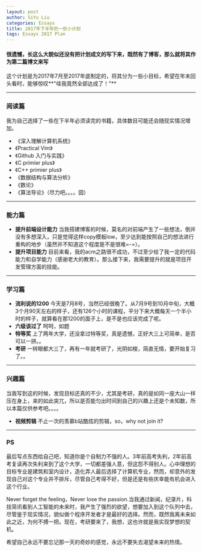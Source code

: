 ```yaml
---
layout: post
author: SiYu Liu
categories: Essays
title: 2017年下半年的一些小计划
tags: Essays 2017 Plan
---
```

#### 很遗憾，长这么大貌似还没有把计划成文的写下来，既然有了博客，那么就将其作为第二篇博文来写  
这个计划是为2017年7月至2017年底制定的，将其分为一些小目标，希望在年末回头看时，能够惊叹**"哇我竟然全部达成了！"**  

---
### 阅读篇  
我为自己选择了一些在下半年必须读完的书籍，具体数目可能还会随现实情况增加。  

*  《深入理解计算机系统》
*  《Practical Vim》
*  《Github 入门与实践》
*  《C primier plus》
*  《C++ primier plus》
*  《数据结构与算法分析》
*  《数论》
*  《算法导论》（尽力吧。。。。囧）






---  
### 能力篇
* **提升前端设计能力** 
  当我搭建博客的时候，莫名的对前端产生了一些想法，倒并没有多想深入，只是觉得这样copy模板low，至少达到能按照自己的想法进行重构的地步（虽然并不知道这个程度是不是很难=-=）。
* **提升项目能力** 目前来看，我的acm之路很不成功，不过至少给了我一定的代码能力和自学能力（感谢老大的教育）。那么接下来，我需要提升的就是项目开发管理方面的技能。

---
### 学习篇
* **流利说的1200** 今天是7月8号，当然已经很晚了。从7月9号到10月中旬，大概3个月90天左右的样子，还有126个小时的课程，平分下来大概每天一个半小时的样子，就算看在那1200的面子上，是不是也应该完成了呢。
* **六级该过了** 呵呵，如题
* **特等奖** 上了两年大学，还没拿过特等奖，真是遗憾，正好大三上可简单，是否可以一拼。。
* **考研** 一转眼都大三了，再有一年就考研了，光阴如梭，简直无情，要开始复习了。。  

---
### 兴趣篇
当我写到这的时候，发现目标还真的不少，尤其是考研，真的是如同一座大山一样压在身上，来的如此突兀，所以是否能匀出时间到自己的兴趣上还是个未知数，所以本篇仅供参考吧。。。。

* **视频剪辑** 不止一次的羡慕b站酷炫的剪辑，so，why not join it?

---

### PS
 最后写点东西给自己吧，知道你是个自制力不强的人。3年前高考失利，2年前高考复读再次失利来到了这个大学，一切都差强人意，但这怨不得别人。心中理想的目标专业是建筑和室内设计，造化弄人最后选择了计算机专业，然而，却意外的发现自己对这个专业并不排斥，尽管自己考得不好，但是还是有些庆幸能有机会进入这个行业。

Never forget the feeling，Never lose the passion.当我通过新闻，纪录片，科技简讯看到人工智能的未来时，我产生了强烈的欲望，想要加入到这个队列中去，尽管鉴于现实情况，貌似做个程序开发者才是最好的选择。然而，既然我离未来如此之近，为何不搏一把。现在，考研要来了，我想，这也许就是我实现梦想的契机。

希望自己永远不要忘记那一天的奇妙的感觉，永远不要失去渴望未来的热情。